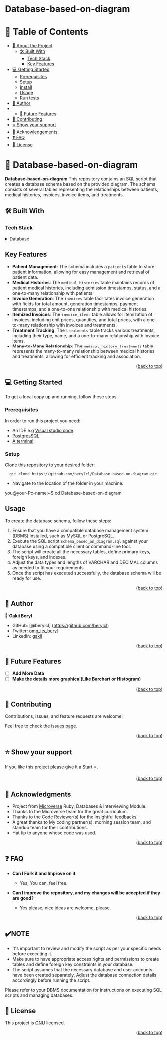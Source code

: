 # Database-based-on-diagram
# 📗 Table of Contents

- [📖 About the Project](#about-project)
  - [🛠 Built With](#built-with)
    - [Tech Stack](#tech-stack)
    - [Key Features](#key-features)
- [💻 Getting Started](#getting-started)
  - [Prerequisites](#prerequisites)
  - [Setup](#setup)
  - [Install](#install)
  - [Usage](#usage)
  - [Run tests](#run-tests)
- [👤 Author](#author)
- - [🔭 Future Features](#future-features)
- [🤝 Contributing](#contributing)
- [⭐️ Show your support](#support)
- [🙏 Acknowledgements](#acknowledgements)
- [❓ FAQ](#faq)
- [📝 License](#license)


# 📖  Database-based-on-diagram <a name="about-project"></a>

**Database-based-on-diagram** This repository contains an SQL script that creates a database schema based on the provided diagram. The schema consists of several tables representing the relationships between patients, medical histories, invoices, invoice items, and treatments.
## 🛠 Built With <a name="built-with"></a>

### Tech Stack <a name="tech-stack"></a>

<details>
<summary>Database</summary>
  <ul>
    <li><a href="https://www.postgresql.org/">PostgreSQL</a></li>
  </ul>
</details>

## Key Features

- **Patient Management**: The schema includes a `patients` table to store patient information, allowing for easy management and retrieval of patient data.
- **Medical Histories**: The `medical_histories` table maintains records of patient medical histories, including admission timestamps, status, and a one-to-many relationship with patients.
- **Invoice Generation**: The `invoices` table facilitates invoice generation with fields for total amount, generation timestamps, payment timestamps, and a one-to-one relationship with medical histories.
- **Itemized Invoices**: The `invoice_items` table allows for itemization of invoices, including unit prices, quantities, and total prices, with a one-to-many relationship with invoices and treatments.
- **Treatment Tracking**: The `treatments` table tracks various treatments, including their type, name, and a one-to-many relationship with invoice items.
- **Many-to-Many Relationship**: The `medical_history_treatments` table represents the many-to-many relationship between medical histories and treatments, allowing for efficient tracking and association.

<p align="right">(<a href="#readme-top">back to top</a>)</p>

## 💻 Getting Started <a name="getting-started"></a>
To get a local copy up and running, follow these steps.

### Prerequisites

In order to run this project you need:

- An IDE e.g [Visual studio code](https://code.visualstudio.com/).
- [PostgresSQL](https://www.postgresql.org/)
- [A terminal](https://code.visualstudio.com/docs/terminal/basics).

### Setup

Clone this repository to your desired folder:

```
  git clone https://github.com/berylcl/Database-based-on-diagram.git
```

- Navigate to the location of the folder in your machine:

you@your-Pc-name:~$ cd Database-based-on-diagram
## Usage

To create the database schema, follow these steps:

1. Ensure that you have a compatible database management system (DBMS) installed, such as MySQL or PostgreSQL.
2. Execute the SQL script `schema_based_on_diagram.sql` against your database using a compatible client or command-line tool.
3. The script will create all the necessary tables, define primary keys, foreign keys, and indexes.
4. Adjust the data types and lengths of VARCHAR and DECIMAL columns as needed to fit your requirements.
5. Once the script has executed successfully, the database schema will be ready for use.

<p align="right">(<a href="#readme-top">back to top</a>)</p>

## 👤 Author <a name="author"></a>

👤 **Gakii Beryl**

- GitHub: [@berylcl] (https://github.com/berylcl)
- Twitter: [omg_its_beryl](https://twitter.com/omg_its_beryl)
- LinkedIn: [gakii](https://www.linkedin.com/in/gakii-beryl-305391180/)


<p align="right">(<a href="#readme-top">back to top</a>)</p>

## 🔭 Future Features <a name="future-features"></a>

- [ ] **Add More Data**
- [ ] **Make the details more graphical(Like Barchart or Histogram)**

<p align="right">(<a href="#readme-top">back to top</a>)</p>

## 🤝 Contributing <a name="contributing"></a>

Contributions, issues, and feature requests are welcome!

Feel free to check the [issues page](../../issues/).

<p align="right">(<a href="#readme-top">back to top</a>)</p>

## ⭐️ Show your support <a name="support"></a>

If you like this project please give it a Start ⭐️.

<p align="right">(<a href="#readme-top">back to top</a>)</p>

## 🙏 Acknowledgments <a name="acknowledgements"></a>
- Project from [Microverse](https://www.microverse.org/) Ruby, Databases & Interviewing Module.
- Thanks to the Microverse team for the great curriculum.
- Thanks to the Code Reviewer(s) for the insightful feedbacks.
- A great thanks to My coding partner(s), morning session team, and standup team for their contributions.
- Hat tip to anyone whose code was used.

<p align="right">(<a href="#readme-top">back to top</a>)</p>

## ❓ FAQ <a name="faq"></a>

- **Can I Fork it and Improve on it**

  - Yes, You can, feel free.

- **Can I improve the repository, and my changes will be accepted if they are good?**

  - Yes please, nice ideas are welcome, please.

<p align="right">(<a href="#readme-top">back to top</a>)</p>

## :heavy_check_mark:NOTE

- It's important to review and modify the script as per your specific needs before executing it.
- Make sure to have appropriate access rights and permissions to create tables and define foreign key constraints in your database.
- The script assumes that the necessary database and user accounts have been created separately. Adjust the database connection details accordingly before running the script.

Please refer to your DBMS documentation for instructions on executing SQL scripts and managing databases.

## 📝 License <a name="license"></a>

This project is [GNU](./LICENSE) licensed.

<p align="right">(<a href="#readme-top">back to top</a>)</p>
